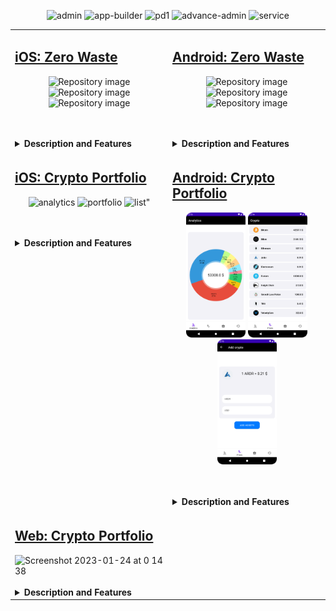 <p align="center">
   <img src="https://user-images.githubusercontent.com/123120438/214281411-223996d7-d872-4d6a-83f2-6181d09a74b6.png" alt="admin" width="100"/>
<img src="https://user-images.githubusercontent.com/123120438/214281406-1c13fc57-4c83-4412-9254-e28970243030.png" alt="app-builder" width="100"/>
<img src="https://user-images.githubusercontent.com/123120438/214281425-b56a182b-a9d7-483d-8b3f-8e8abea2bee2.png" alt="pd1" width="100"/>
   <img src="https://user-images.githubusercontent.com/123120438/214281402-973309d3-6a27-49d2-929a-8d275c5b70f5.png" alt="advance-admin" width="100"/>
<img src="https://user-images.githubusercontent.com/123120438/214281420-d978253b-e29c-46c4-af04-d230b45e1d01.png" alt="service" width="100"/>
</p>

<table align="center">
   <tr>
      <!-- iOS: Zero Waste -->
      <td valign="top" valign="center">
         <h2><a href="https://github.com/belekomurzakov/zero-waste-ios">iOS: Zero Waste</a></h2>
         <p align="center">
            <img src="https://user-images.githubusercontent.com/89274213/213867664-9af25e10-ac2a-499e-8989-309ca02d4fcb.png" alt="Repository image" width="105" height="200"/>
            <img src="https://user-images.githubusercontent.com/89274213/213867669-4de1d94a-43f3-4997-9b64-6d6e16e21137.png" alt="Repository image" width="105" height="200"/>
            <img src="https://user-images.githubusercontent.com/89274213/213867675-a47fb223-8594-4b61-9af6-51edece482f5.png" alt="Repository image" width="105" height="200"/>     
         </p>
         <br/>
         <br/>
         <details>
            <summary><b>Description and Features</b></summary>
            <p>This iOS app helps users sort waste efficiently by showing nearest public containers on map, tracking history, sorting by category or ML image recognition, gamification with levels and ranks.</p>
            <b>Features</b><br/>
            <p>
               <code>rest-api</code>, <code>realm</code>, <code>mapkit</code>, <code>swift-ui</code>, <code>coreml</code>
            </p>
         </details>
      </td>
      <!-- Android: Zero Waste -->
      <td valign="top">
         <h2><a href="https://github.com/belekomurzakov/zero-waste-android">Android: Zero Waste</a></h2>
         <p align="center">
            <img src="https://user-images.githubusercontent.com/89274213/213871449-4e588e3d-8e0d-411a-a328-e5675f8000f6.png" alt="Repository image" width="95" height="200"/>
            <img src="https://user-images.githubusercontent.com/89274213/213871454-7199a955-2443-4c5c-a75e-f3479f9ca7ba.png" alt="Repository image" width="95" height="200"/>
            <img src="https://user-images.githubusercontent.com/89274213/213871446-dbed575e-d5b4-4bfc-833a-dd28ec478caa.png" alt="Repository image" width="95" height="200"/>     
         </p>
         <br/>
         <br/>
         <details>
            <summary><b>Description and Features</b></summary>
            <p>A waste management mobile app, that helps users locate the nearest waste disposal options on the map, according to specific waste types. Keep track of your sorting history and take advantage of the cutting-edge machine learning feature that can identify objects, making the most out of your waste and contributing to a cleaner environment.</p>
            <b>Features</b><br/>
            <p>
               <code>android</code>, <code>room</code>, <code>google-maps</code>, <code>dependency-injection</code>, <code>datastore</code>, <code>koin</code>, <code>ml-kit</code>
            </p>
         </details>
      </td>
   </tr>
   <tr>
      <!-- iOS: Crypto Portfolio -->
      <td width="50%" valign="top">
         <h2><a href="https://github.com/belekomurzakov/crypto-portfolio-ios">iOS: Crypto Portfolio</a></h2>
         <p align="center">
            <img width="105" height="200" alt="analytics" src="https://user-images.githubusercontent.com/123120438/214157981-732dc827-3d59-4ce8-95b5-175b1186149b.png">
            <img width="105" height="200" alt="portfolio" src="https://user-images.githubusercontent.com/123120438/214157991-ff3cdd3d-db9a-48af-b350-bd5edc73c9db.png">
            <img width="105" height="200" alt=list" src="https://user-images.githubusercontent.com/123120438/214157994-8f5d6247-b526-4ed4-a6ad-599f9739c1fa.png">
         </p>
         <br/>
         <br/>
         <details>
            <summary><b>Description and Features</b></summary>
            <p>Introducing Crypto Portfolio, the iOS mobile app designed to help manage and track your cryptocurrency investments. Developed as part of the EBC-VI1 - Application Development for iOS course, this app allows you to easily view your portfolio performance and make informed decisions on your crypto trades.</p>
            <b>Features</b><br/>
            <p>
               <code>rest-api</code>, <code>school-project</code>, <code>coredata</code>, <code>swiftui</code>, <code>swiftui-charts</code>
            </p>
         </details>
      </td>
      <!-- Android: Crypto Portfolio -->
      <td valign="top">
         <h2><a href="https://github.com/belekomurzakov/crypto-portfolio-android">Android: Crypto Portfolio</a></h2>
         <p align="center">
            <img src="https://github.com/belekomurzakov/crypto-portfolio-android/blob/master/app/src/main/res/drawable/analytics.png" alt="Repository image" width="95" height="200"/>
            <img src="https://github.com/belekomurzakov/crypto-portfolio-android/blob/master/app/src/main/res/drawable/prices.png" alt="Repository image" width="95" height="200"/>
            <img src="https://github.com/belekomurzakov/crypto-portfolio-android/blob/master/app/src/main/res/drawable/add_crypto.png" alt="Repository image" width="95" height="200"/>
         </p>
         <br/>
         <br/>
         <details>
            <summary><b>Description and Features</b></summary>
            <p>Crypto Portfolio, the Android mobile application designed to help you keep track of your cryptocurrency investments. Built as a project for EBC-VA1 - Application Development for Android course, this app makes it easy to monitor your portfolio, stay informed with real-time market updates and make smart trades.</p>
            <b>Features</b><br/>
            <p><code>school-project</code>, <code>mvvm-android</code>, <code>room-database</code></p>
         </details>
      </td>
   <tr>
      <!-- Web: Crypto Portfolio -->
      <td valign="top">
         <h2><a href="https://github.com/belekomurzakov/crypto-portfolio-web">Web: Crypto Portfolio</a></h2>
         <img width="400" alt="Screenshot 2023-01-24 at 0 14 38" src="https://user-images.githubusercontent.com/123120438/214175085-ff6a578c-1a3d-458b-921e-123ea51e0c93.png">
         <br/>
         <br/>
         <details>
            <summary><b>Description and Features</b></summary>
            <p>Crypto Portfolio is a web application that helps you manage and track your cryptocurrency investments. Developed as a course project, it offers a user-friendly interface to view your portfolio performance, track market trends and make informed trades. It also includes security features to keep your data safe.</p>
            <b>Features</b><br/>
            <p>
               <code>python</code>, <code>bootstrap</code>, <code>flask</code>, <code>api-rest</code>, <code>sqlite3</code>      
            </p>
         </details>
      </td>
</table>
